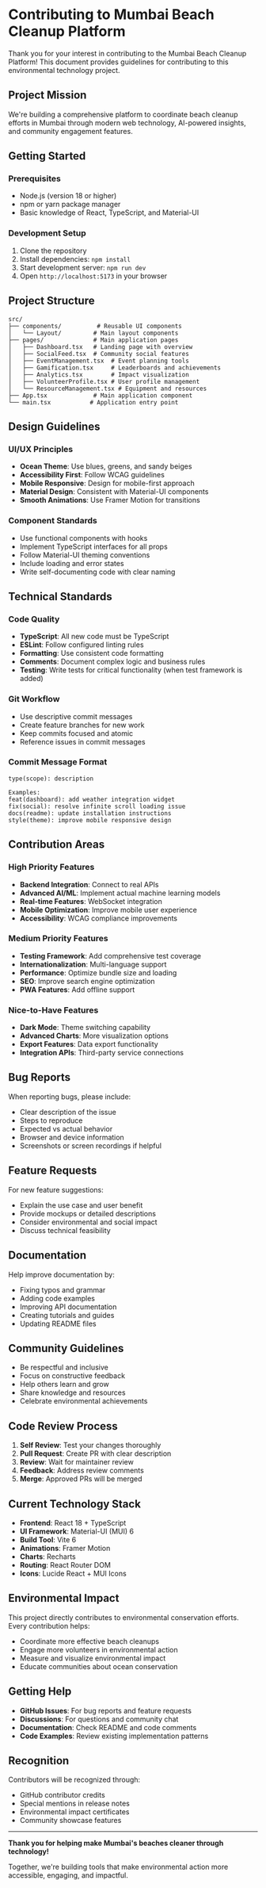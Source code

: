# Contributing to Mumbai Beach Cleanup Platform

Thank you for your interest in contributing to the Mumbai Beach Cleanup Platform! This document provides guidelines for contributing to this environmental technology project.

## Project Mission

We're building a comprehensive platform to coordinate beach cleanup efforts in Mumbai through modern web technology, AI-powered insights, and community engagement features.

## Getting Started

### Prerequisites
- Node.js (version 18 or higher)
- npm or yarn package manager
- Basic knowledge of React, TypeScript, and Material-UI

### Development Setup
1. Clone the repository
2. Install dependencies: `npm install`
3. Start development server: `npm run dev`
4. Open `http://localhost:5173` in your browser

## Project Structure

```
src/
├── components/          # Reusable UI components
│   └── Layout/         # Main layout components
├── pages/              # Main application pages
│   ├── Dashboard.tsx   # Landing page with overview
│   ├── SocialFeed.tsx  # Community social features
│   ├── EventManagement.tsx  # Event planning tools
│   ├── Gamification.tsx     # Leaderboards and achievements
│   ├── Analytics.tsx        # Impact visualization
│   ├── VolunteerProfile.tsx # User profile management
│   └── ResourceManagement.tsx # Equipment and resources
├── App.tsx             # Main application component
└── main.tsx           # Application entry point
```

## Design Guidelines

### UI/UX Principles
- **Ocean Theme**: Use blues, greens, and sandy beiges
- **Accessibility First**: Follow WCAG guidelines
- **Mobile Responsive**: Design for mobile-first approach
- **Material Design**: Consistent with Material-UI components
- **Smooth Animations**: Use Framer Motion for transitions

### Component Standards
- Use functional components with hooks
- Implement TypeScript interfaces for all props
- Follow Material-UI theming conventions
- Include loading and error states
- Write self-documenting code with clear naming

## Technical Standards

### Code Quality
- **TypeScript**: All new code must be TypeScript
- **ESLint**: Follow configured linting rules
- **Formatting**: Use consistent code formatting
- **Comments**: Document complex logic and business rules
- **Testing**: Write tests for critical functionality (when test framework is added)

### Git Workflow
- Use descriptive commit messages
- Create feature branches for new work
- Keep commits focused and atomic
- Reference issues in commit messages

### Commit Message Format
```
type(scope): description

Examples:
feat(dashboard): add weather integration widget
fix(social): resolve infinite scroll loading issue
docs(readme): update installation instructions
style(theme): improve mobile responsive design
```

## Contribution Areas

### High Priority Features
- **Backend Integration**: Connect to real APIs
- **Advanced AI/ML**: Implement actual machine learning models
- **Real-time Features**: WebSocket integration
- **Mobile Optimization**: Improve mobile user experience
- **Accessibility**: WCAG compliance improvements

### Medium Priority Features
- **Testing Framework**: Add comprehensive test coverage
- **Internationalization**: Multi-language support
- **Performance**: Optimize bundle size and loading
- **SEO**: Improve search engine optimization
- **PWA Features**: Add offline support

### Nice-to-Have Features
- **Dark Mode**: Theme switching capability
- **Advanced Charts**: More visualization options
- **Export Features**: Data export functionality
- **Integration APIs**: Third-party service connections

## Bug Reports

When reporting bugs, please include:
- Clear description of the issue
- Steps to reproduce
- Expected vs actual behavior
- Browser and device information
- Screenshots or screen recordings if helpful

## Feature Requests

For new feature suggestions:
- Explain the use case and user benefit
- Provide mockups or detailed descriptions
- Consider environmental and social impact
- Discuss technical feasibility

## Documentation

Help improve documentation by:
- Fixing typos and grammar
- Adding code examples
- Improving API documentation
- Creating tutorials and guides
- Updating README files

## Community Guidelines

- Be respectful and inclusive
- Focus on constructive feedback
- Help others learn and grow
- Share knowledge and resources
- Celebrate environmental achievements

## Code Review Process

1. **Self Review**: Test your changes thoroughly
2. **Pull Request**: Create PR with clear description
3. **Review**: Wait for maintainer review
4. **Feedback**: Address review comments
5. **Merge**: Approved PRs will be merged

## Current Technology Stack

- **Frontend**: React 18 + TypeScript
- **UI Framework**: Material-UI (MUI) 6
- **Build Tool**: Vite 6
- **Animations**: Framer Motion
- **Charts**: Recharts
- **Routing**: React Router DOM
- **Icons**: Lucide React + MUI Icons

## Environmental Impact

This project directly contributes to environmental conservation efforts. Every contribution helps:
- Coordinate more effective beach cleanups
- Engage more volunteers in environmental action
- Measure and visualize environmental impact
- Educate communities about ocean conservation

## Getting Help

- **GitHub Issues**: For bug reports and feature requests
- **Discussions**: For questions and community chat
- **Documentation**: Check README and code comments
- **Code Examples**: Review existing implementation patterns

## Recognition

Contributors will be recognized through:
- GitHub contributor credits
- Special mentions in release notes
- Environmental impact certificates
- Community showcase features

---

**Thank you for helping make Mumbai's beaches cleaner through technology!**

Together, we're building tools that make environmental action more accessible, engaging, and impactful.
